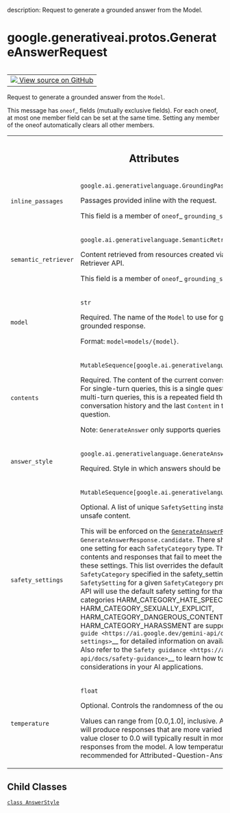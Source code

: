 description: Request to generate a grounded answer from the Model.

<div itemscope itemtype="http://developers.google.com/ReferenceObject">
<meta itemprop="name" content="google.generativeai.protos.GenerateAnswerRequest" />
<meta itemprop="path" content="Stable" />
<meta itemprop="property" content="AnswerStyle"/>
</div>

# google.generativeai.protos.GenerateAnswerRequest

<!-- Insert buttons and diff -->

<table class="tfo-notebook-buttons tfo-api nocontent" align="left">
<td>
  <a target="_blank" href="https://github.com/googleapis/google-cloud-python/tree/main/packages/google-ai-generativelanguage/google/ai/generativelanguage_v1beta/types/generative_service.py#L1151-L1280">
    <img src="https://www.tensorflow.org/images/GitHub-Mark-32px.png" />
    View source on GitHub
  </a>
</td>
</table>



Request to generate a grounded answer from the ``Model``.

<!-- Placeholder for "Used in" -->

This message has `oneof`_ fields (mutually exclusive fields).
For each oneof, at most one member field can be set at the same time.
Setting any member of the oneof automatically clears all other
members.




<!-- Tabular view -->
 <table class="responsive fixed orange">
<colgroup><col width="214px"><col></colgroup>
<tr><th colspan="2"><h2 class="add-link">Attributes</h2></th></tr>

<tr>
<td>

`inline_passages`<a id="inline_passages"></a>

</td>
<td>

`google.ai.generativelanguage.GroundingPassages`

Passages provided inline with the request.

This field is a member of `oneof`_ ``grounding_source``.

</td>
</tr><tr>
<td>

`semantic_retriever`<a id="semantic_retriever"></a>

</td>
<td>

`google.ai.generativelanguage.SemanticRetrieverConfig`

Content retrieved from resources created via
the Semantic Retriever API.

This field is a member of `oneof`_ ``grounding_source``.

</td>
</tr><tr>
<td>

`model`<a id="model"></a>

</td>
<td>

`str`

Required. The name of the ``Model`` to use for generating
the grounded response.

Format: ``model=models/{model}``.

</td>
</tr><tr>
<td>

`contents`<a id="contents"></a>

</td>
<td>

`MutableSequence[google.ai.generativelanguage.Content]`

Required. The content of the current conversation with the
``Model``. For single-turn queries, this is a single
question to answer. For multi-turn queries, this is a
repeated field that contains conversation history and the
last ``Content`` in the list containing the question.

Note: ``GenerateAnswer`` only supports queries in English.

</td>
</tr><tr>
<td>

`answer_style`<a id="answer_style"></a>

</td>
<td>

`google.ai.generativelanguage.GenerateAnswerRequest.AnswerStyle`

Required. Style in which answers should be
returned.

</td>
</tr><tr>
<td>

`safety_settings`<a id="safety_settings"></a>

</td>
<td>

`MutableSequence[google.ai.generativelanguage.SafetySetting]`

Optional. A list of unique ``SafetySetting`` instances for
blocking unsafe content.

This will be enforced on the
<a href="../../../google/generativeai/protos/GenerateAnswerRequest.md#contents"><code>GenerateAnswerRequest.contents</code></a> and
``GenerateAnswerResponse.candidate``. There should not be
more than one setting for each ``SafetyCategory`` type. The
API will block any contents and responses that fail to meet
the thresholds set by these settings. This list overrides
the default settings for each ``SafetyCategory`` specified
in the safety_settings. If there is no ``SafetySetting`` for
a given ``SafetyCategory`` provided in the list, the API
will use the default safety setting for that category. Harm
categories HARM_CATEGORY_HATE_SPEECH,
HARM_CATEGORY_SEXUALLY_EXPLICIT,
HARM_CATEGORY_DANGEROUS_CONTENT, HARM_CATEGORY_HARASSMENT
are supported. Refer to the
`guide <https://ai.google.dev/gemini-api/docs/safety-settings>`__
for detailed information on available safety settings. Also
refer to the `Safety
guidance <https://ai.google.dev/gemini-api/docs/safety-guidance>`__
to learn how to incorporate safety considerations in your AI
applications.

</td>
</tr><tr>
<td>

`temperature`<a id="temperature"></a>

</td>
<td>

`float`

Optional. Controls the randomness of the output.

Values can range from [0.0,1.0], inclusive. A value closer
to 1.0 will produce responses that are more varied and
creative, while a value closer to 0.0 will typically result
in more straightforward responses from the model. A low
temperature (~0.2) is usually recommended for
Attributed-Question-Answering use cases.


</td>
</tr>
</table>



## Child Classes
[`class AnswerStyle`](../../../google/generativeai/protos/GenerateAnswerRequest/AnswerStyle.md)

